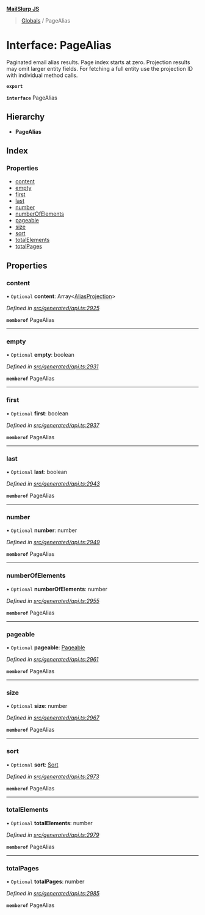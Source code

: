 **[MailSlurp JS](../README.md)**

> [Globals](../README.md) / PageAlias

# Interface: PageAlias

Paginated email alias results. Page index starts at zero. Projection results may omit larger entity fields. For fetching a full entity use the projection ID with individual method calls.

**`export`** 

**`interface`** PageAlias

## Hierarchy

* **PageAlias**

## Index

### Properties

* [content](pagealias.md#content)
* [empty](pagealias.md#empty)
* [first](pagealias.md#first)
* [last](pagealias.md#last)
* [number](pagealias.md#number)
* [numberOfElements](pagealias.md#numberofelements)
* [pageable](pagealias.md#pageable)
* [size](pagealias.md#size)
* [sort](pagealias.md#sort)
* [totalElements](pagealias.md#totalelements)
* [totalPages](pagealias.md#totalpages)

## Properties

### content

• `Optional` **content**: Array\<[AliasProjection](aliasprojection.md)>

*Defined in [src/generated/api.ts:2925](https://github.com/mailslurp/mailslurp-client/blob/d7397d3/src/generated/api.ts#L2925)*

**`memberof`** PageAlias

___

### empty

• `Optional` **empty**: boolean

*Defined in [src/generated/api.ts:2931](https://github.com/mailslurp/mailslurp-client/blob/d7397d3/src/generated/api.ts#L2931)*

**`memberof`** PageAlias

___

### first

• `Optional` **first**: boolean

*Defined in [src/generated/api.ts:2937](https://github.com/mailslurp/mailslurp-client/blob/d7397d3/src/generated/api.ts#L2937)*

**`memberof`** PageAlias

___

### last

• `Optional` **last**: boolean

*Defined in [src/generated/api.ts:2943](https://github.com/mailslurp/mailslurp-client/blob/d7397d3/src/generated/api.ts#L2943)*

**`memberof`** PageAlias

___

### number

• `Optional` **number**: number

*Defined in [src/generated/api.ts:2949](https://github.com/mailslurp/mailslurp-client/blob/d7397d3/src/generated/api.ts#L2949)*

**`memberof`** PageAlias

___

### numberOfElements

• `Optional` **numberOfElements**: number

*Defined in [src/generated/api.ts:2955](https://github.com/mailslurp/mailslurp-client/blob/d7397d3/src/generated/api.ts#L2955)*

**`memberof`** PageAlias

___

### pageable

• `Optional` **pageable**: [Pageable](pageable.md)

*Defined in [src/generated/api.ts:2961](https://github.com/mailslurp/mailslurp-client/blob/d7397d3/src/generated/api.ts#L2961)*

**`memberof`** PageAlias

___

### size

• `Optional` **size**: number

*Defined in [src/generated/api.ts:2967](https://github.com/mailslurp/mailslurp-client/blob/d7397d3/src/generated/api.ts#L2967)*

**`memberof`** PageAlias

___

### sort

• `Optional` **sort**: [Sort](sort.md)

*Defined in [src/generated/api.ts:2973](https://github.com/mailslurp/mailslurp-client/blob/d7397d3/src/generated/api.ts#L2973)*

**`memberof`** PageAlias

___

### totalElements

• `Optional` **totalElements**: number

*Defined in [src/generated/api.ts:2979](https://github.com/mailslurp/mailslurp-client/blob/d7397d3/src/generated/api.ts#L2979)*

**`memberof`** PageAlias

___

### totalPages

• `Optional` **totalPages**: number

*Defined in [src/generated/api.ts:2985](https://github.com/mailslurp/mailslurp-client/blob/d7397d3/src/generated/api.ts#L2985)*

**`memberof`** PageAlias
